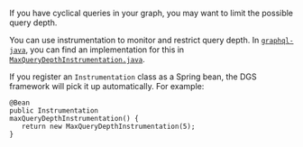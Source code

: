 
If you have cyclical queries in your graph, you may want to limit the possible query depth.

You can use instrumentation to monitor and restrict query depth.
In [`graphql-java`](https://github.com/graphql-java), you can find an implementation for this in [`MaxQueryDepthInstrumentation.java`](https://github.com/graphql-java/graphql-java/blob/master/src/main/java/graphql/analysis/MaxQueryDepthInstrumentation.java).

If you register an `Instrumentation` class as a Spring bean, the DGS framework will pick it up automatically.
For example:

```spring
@Bean
public Instrumentation
maxQueryDepthInstrumentation() {
   return new MaxQueryDepthInstrumentation(5);
}
```


